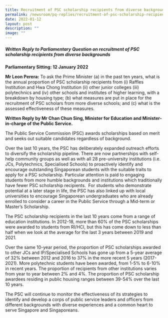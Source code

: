 ```yaml
---
title: Recruitment of PSC scholarship recipients from diverse backgrounds
permalink: /newsroom/pq-replies/recruitment-of-psc-scholarship-recipients-from-diverse-backgrounds/
date: 2022-01-12
layout: post
description: ""
image: ""
---
```

##### Written Reply to Parliamentary Question on recruitment of PSC scholarship recipients from diverse backgrounds 

**Parliamentary Sitting: 12 January 2022**  
  
**Mr Leon Perera:** To ask the Prime Minister (a) in the past ten years, what is the annual proportion of PSC scholarship recipients from (i) Raffles Institution and Hwa Chong Institution (ii) other junior colleges (iii) polytechnics and (iv) other schools and institutes of higher learning, with a breakdown by housing type; (b) what measures are put in place for the recruitment of PSC scholars from more diverse schools; and (c) what is the assessed effectiveness of these measures.  
  
**Written Reply by Mr Chan Chun Sing, Minister for Education and Minister-in-charge of the Public Service.**  
  
The Public Service Commission (PSC) awards scholarships based on merit and seeks out suitable candidates regardless of background.   
  
Over the last 10 years, the PSC has deliberately expanded outreach efforts to diversify the scholarship pipeline. There are now partnerships with self-help community groups as well as with all 28 pre-university institutions (i.e. JCs, Polytechnics, Specialised Schools) to proactively identify and encourage outstanding Singaporean students with the suitable traits to apply for a PSC scholarship. Particular attention is paid to engaging students from more humble backgrounds and institutions which traditionally have fewer PSC scholarship recipients.  For students who demonstrate potential at a later stage in life, the PSC has also linked up with local universities to encourage Singaporean undergraduates who are already enrolled to consider a career in the Public Service through a Mid-term or Master’s Scholarship.  
  
The PSC scholarship recipients in the last 10 years come from a range of education institutions. In 2012-18, more than 60% of the PSC scholarships were awarded to students from RI/HCI, but this has come down to less than half when we look at the average for the last 3 years between 2019 and 2021.  
  
Over the same 10-year period, the proportion of PSC scholarships awarded to other JCs and IP/Specialised Schools has gone up from a 5-year average of 32% between 2012 and 2016 to 37% in the more recent 5 years (2017-2021). More polytechnic students have been awarded, from 1-5% to 6-10% in recent years. The proportion of recipients from other institutions varies from year to year between 2% and 4%. The proportion of PSC scholarship awardees residing in public housing ranges between 39-54% over the last 10 years.  
  
The PSC will continue to monitor the effectiveness of its strategies to identify and develop a corps of public service leaders and officers from different backgrounds with diverse experiences and a common heart to serve Singapore and Singaporeans.